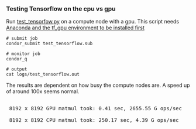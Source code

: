 
### Testing Tensorflow on the cpu vs gpu

Run [test_tensorfow.py](test_tensorflow.py) on a compute node with a gpu.
This script needs [Anaconda and the tf\_gpu environment to be installed first](../../notes/ANACONDA.md)

```shell
# submit job
condor_submit test_tensorflow.sub

# monitor job
condor_q

# output 
cat logs/test_tensorflow.out
```

The results are dependent on how busy the compute nodes are. A speed up of
around 100x seems normal. 

<pre>

 8192 x 8192 GPU matmul took: 0.41 sec, 2655.55 G ops/sec

 8192 x 8192 CPU matmul took: 250.17 sec, 4.39 G ops/sec

</pre>


